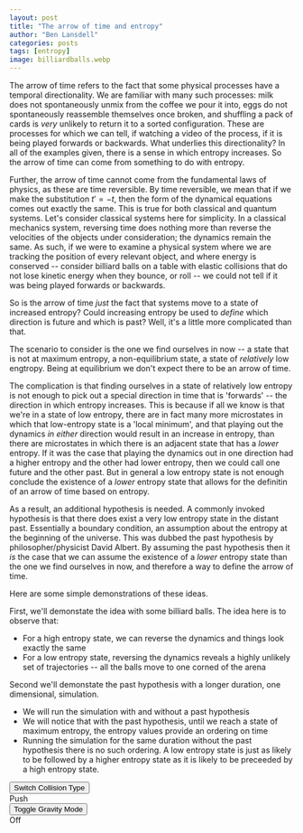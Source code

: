 ```yaml
---
layout: post
title: "The arrow of time and entropy"
author: "Ben Lansdell"
categories: posts
tags: [entropy]
image: billiardballs.webp
---
```


The arrow of time refers to the fact that some physical processes have a temporal directionality. We are familiar with many such processes: milk does not spontaneously unmix from the coffee we pour it into, eggs do not spontaneously reassemble themselves once broken, and shuffling a pack of cards is _very_ unlikely to return it to a sorted configuration. These are processes for which we can tell, if watching a video of the process, if it is being played forwards or backwards. What underlies this directionality? In all of the examples given, there is a sense in which entropy increases. So the arrow of time can come from something to do with entropy. 

Further, the arrow of time cannot come from the fundamental laws of physics, as these are time reversible. By time reversible, we mean that if we make the substitution $t' = -t$, then the form of the dynamical equations comes out exactly the same. This is true for both classical and quantum systems. Let's consider classical systems here for simplicity. In a classical mechanics system, reversing time does nothing more than reverse the velocities of the objects under consideration; the dynamics remain the same. As such, if we were to examine a physical system where we are tracking the position of every relevant object, and where energy is conserved -- consider billiard balls on a table with elastic collisions that do not lose kinetic energy when they bounce, or roll -- we could not tell if it was being played forwards or backwards. 

So is the arrow of time _just_ the fact that systems move to a state of increased entropy? Could increasing entropy be used to _define_ which direction is future and which is past? Well, it's a little more complicated than that. 

The scenario to consider is the one we find ourselves in now -- a state that is not at maximum entropy, a non-equilibrium state, a state of _relatively_ low engtropy. Being at equilibrium we don't expect there to be an arrow of time. 

The complication is that finding ourselves in a state of relatively low entropy is not enough to pick out a special direction in time that is 'forwards' -- the direction in which entropy increases. This is because if all we know is that we're in a state of low entropy, there are in fact many more microstates in which that low-entropy state is a 'local minimum', and that playing out the dynamics _in either_ direction would result in an increase in entropy, than there are microstates in which there is an adjacent state that has a _lower_ entropy. If it was the case that playing the dynamics out in one direction had a higher entropy and the other had lower entropy, then we could call one future and the other past. But in general a low entropy state is not enough conclude the existence of a _lower_ entropy state that allows for the definitin of an arrow of time based on entropy. 

As a result, an additional hypothesis is needed. A commonly invoked hypothesis is that there does exist a very low entropy state in the distant past. Essentially a boundary condition, an assumption about the entropy at the beginning of the universe. This was dubbed the past hypothesis by philosopher/physicist David Albert. By assuming the past hypothesis then it _is_ the case that we can assume the existence of a _lower_ entropy state than the one we find ourselves in now, and therefore a way to define the arrow of time. 

Here are some simple demonstrations of these ideas.

First, we'll demonstate the idea with some billiard balls. The idea here is to observe that:
* For a high entropy state, we can reverse the dynamics and things look exactly the same
* For a low entropy state, reversing the dynamics reveals a highly unlikely set of trajectories -- all the balls move to one corned of the arena

Second we'll demonstate the past hypothesis with a longer duration, one dimensional, simulation. 
* We will run the simulation with and without a past hypothesis
* We will notice that with the past hypothesis, until we reach a state of maximum entropy, the entropy values provide an ordering on time
* Running the simulation for the same duration without the past hypothesis there is no such ordering. A low entropy state is just as likely to be followed by a higher entropy state as it is likely to be preceeded by a high entropy state.  


<div id="container-left">
    <div class="pair">
        <input class="button" id="switchCollision" type="button" value="Switch Collision Type"/>
        <br>
        <label class="label" id="switchCollisionLabel" for="switchCollision">Push</label>
    </div>
    <div class="pair">
        <input class="button" id="toggleGravity" type="button" value="Toggle Gravity Mode"/>
        <br>
        <label class="label" id="toggleGravityLabel" for="toggleGravity">Off</label>
    </div>
</div>

<canvas id="canvas" style="width:100%; height: 300px">
</canvas>
    
<script>
    (function() {
        const canvas = document.getElementById('canvas'),
        context = canvas.getContext('2d');

        const containing_div = document.getElementById('containing_div');

        // resize the canvas to fill browser window dynamically
        //window.addEventListener('resize', resizeCanvas, false);

        function resizeCanvas() {
//            canvas.width = window.innerWidth;
//            canvas.height = window.innerHeight;
            canvas.width = containing_div.width;
            canvas.height = containing_div.height;
        }
        //resizeCanvas();
    })();
</script>
<script type="text/javascript" src="../assets/js/ball_index.js"></script>
